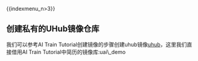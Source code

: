 {{indexmenu_n>3}}

## 创建私有的UHub镜像仓库

我们可以参考AI Train
Tutorial创建镜像的步骤创建uhub镜像[uhub](/ai/uai-train/tutorial/tf-mnist/uhub)，这里我们直接借用AI
Train Tutorial中简历的镜像库:uai\\\_demo

